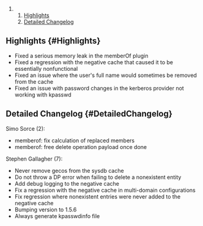 <div class="wiki-toc">

1.  1.  [Highlights](#Highlights)
    2.  [Detailed Changelog](#DetailedChangelog)

</div>

Highlights {#Highlights}
----------

-   Fixed a serious memory leak in the memberOf plugin
-   Fixed a regression with the negative cache that caused it to be
    essentially nonfunctional
-   Fixed an issue where the user's full name would sometimes be removed
    from the cache
-   Fixed an issue with password changes in the kerberos provider not
    working with kpasswd

Detailed Changelog {#DetailedChangelog}
------------------

Simo Sorce (2):

-   memberof: fix calculation of replaced members
-   memberof: free delete operation payload once done

Stephen Gallagher (7):

-   Never remove gecos from the sysdb cache
-   Do not throw a DP error when failing to delete a nonexistent entity
-   Add debug logging to the negative cache
-   Fix a regression with the negative cache in multi-domain
    configurations
-   Fix regression where nonexistent entries were never added to the
    negative cache
-   Bumping version to 1.5.6
-   Always generate kpasswdinfo file

